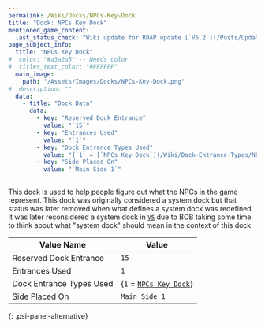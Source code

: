 ```yaml
---
permalink: /Wiki/Docks/NPCs-Key-Dock
title: "Dock: NPCs Key Dock"
mentioned_game_content:
  last_status_check: "Wiki update for RBAP update [`V5.2`](/Posts/Update-Log/5-2-0)"
page_subject_info:
  title: "NPCs Key Dock"
#  color: "#a3a2a5" -- Needs color
#  titles_text_color: "#FFFFFF"
  main_image:
    path: "/Assets/Images/Docks/NPCs-Key-Dock.png"
#  description: ""
  data:
    - title: "Dock Data"
      data:
        - key: "Reserved Dock Entrance"
          value: "`15`"
        - key: "Entrances Used"
          value: "`1`"
        - key: "Dock Entrance Types Used"
          value: "{`1` = [`NPCs Key Dock`](/Wiki/Dock-Entrance-Types/NPCs-Key-Dock)}"
        - key: "Side Placed On"
          value: "`Main Side 1`"
---
```


This dock is used to help people figure out what the NPCs in the game represent. This dock was originally considered a system dock but that status was later removed when what defines a system dock was redefined. It was later reconsidered a system dock in [`V5`](/Posts/Update-Log/5-0-0) due to BOB taking some time to think about what "system dock" should mean in the context of this dock.

| Value Name               | Value |
|-|-|
| Reserved Dock Entrance   | `15` |
| Entrances Used           | `1` |
| Dock Entrance Types Used | {`1` = [`NPCs Key Dock`](/Wiki/Dock-Entrance-Types/NPCs-Key-Dock)} |
| Side Placed On           | `Main Side 1` |
{: .psi-panel-alternative}

<img src="/RBAP-Wiki/Assets/Images/Docks/NPCs-Key-Dock.png" alt="">